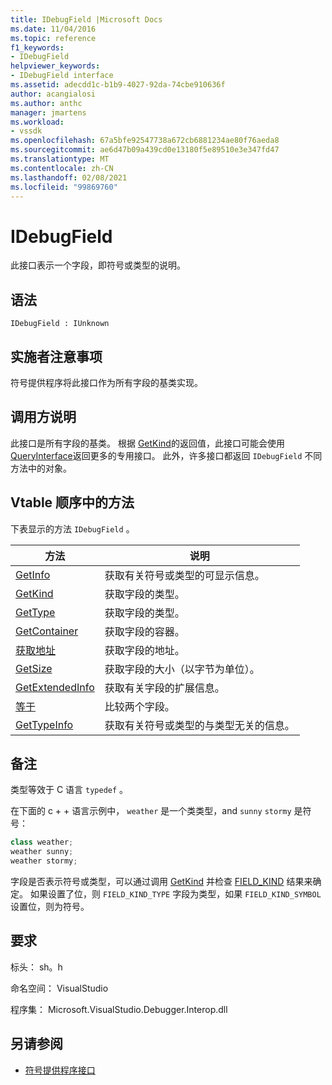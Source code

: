 ```yaml
---
title: IDebugField |Microsoft Docs
ms.date: 11/04/2016
ms.topic: reference
f1_keywords:
- IDebugField
helpviewer_keywords:
- IDebugField interface
ms.assetid: adecdd1c-b1b9-4027-92da-74cbe910636f
author: acangialosi
ms.author: anthc
manager: jmartens
ms.workload:
- vssdk
ms.openlocfilehash: 67a5bfe92547738a672cb6881234ae80f76aeda8
ms.sourcegitcommit: ae6d47b09a439cd0e13180f5e89510e3e347fd47
ms.translationtype: MT
ms.contentlocale: zh-CN
ms.lasthandoff: 02/08/2021
ms.locfileid: "99869760"
---
```

# <a name="idebugfield"></a>IDebugField
此接口表示一个字段，即符号或类型的说明。

## <a name="syntax"></a>语法

```
IDebugField : IUnknown
```

## <a name="notes-for-implementers"></a>实施者注意事项
 符号提供程序将此接口作为所有字段的基类实现。

## <a name="notes-for-callers"></a>调用方说明
 此接口是所有字段的基类。 根据 [GetKind](../../../extensibility/debugger/reference/idebugfield-getkind.md)的返回值，此接口可能会使用 [QueryInterface](/cpp/atl/queryinterface)返回更多的专用接口。 此外，许多接口都返回 `IDebugField` 不同方法中的对象。

## <a name="methods-in-vtable-order"></a>Vtable 顺序中的方法
 下表显示的方法 `IDebugField` 。

|方法|说明|
|------------|-----------------|
|[GetInfo](../../../extensibility/debugger/reference/idebugfield-getinfo.md)|获取有关符号或类型的可显示信息。|
|[GetKind](../../../extensibility/debugger/reference/idebugfield-getkind.md)|获取字段的类型。|
|[GetType](../../../extensibility/debugger/reference/idebugfield-gettype.md)|获取字段的类型。|
|[GetContainer](../../../extensibility/debugger/reference/idebugfield-getcontainer.md)|获取字段的容器。|
|[获取地址](../../../extensibility/debugger/reference/idebugfield-getaddress.md)|获取字段的地址。|
|[GetSize](../../../extensibility/debugger/reference/idebugfield-getsize.md)|获取字段的大小（以字节为单位）。|
|[GetExtendedInfo](../../../extensibility/debugger/reference/idebugfield-getextendedinfo.md)|获取有关字段的扩展信息。|
|[等于](../../../extensibility/debugger/reference/idebugfield-equal.md)|比较两个字段。|
|[GetTypeInfo](../../../extensibility/debugger/reference/idebugfield-gettypeinfo.md)|获取有关符号或类型的与类型无关的信息。|

## <a name="remarks"></a>备注
 类型等效于 C 语言 `typedef` 。

 在下面的 c + + 语言示例中， `weather` 是一个类类型，and `sunny` `stormy` 是符号：

```cpp
class weather;
weather sunny;
weather stormy;
```

 字段是否表示符号或类型，可以通过调用 [GetKind](../../../extensibility/debugger/reference/idebugfield-getkind.md) 并检查 [FIELD_KIND](../../../extensibility/debugger/reference/field-kind.md) 结果来确定。 如果设置了位，则 `FIELD_KIND_TYPE` 字段为类型，如果 `FIELD_KIND_SYMBOL` 设置位，则为符号。

## <a name="requirements"></a>要求
 标头： sh。h

 命名空间： VisualStudio

 程序集： Microsoft.VisualStudio.Debugger.Interop.dll

## <a name="see-also"></a>另请参阅
- [符号提供程序接口](../../../extensibility/debugger/reference/symbol-provider-interfaces.md)
